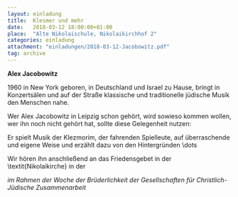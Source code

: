 ```yaml
---
layout: einladung
title:  Klesmer und mehr
date:   2018-03-12 18:00:00+01:00
place:  "Alte Nikolaischule, Nikolaikirchhof 2"
categories: einladung
attachment: "einladungen/2018-03-12-Jacobowitz.pdf"
tag: archive
---
```


**Alex Jacobowitz**

1960 in New York geboren, in Deutschland und Israel zu Hause,
bringt in Konzertsälen und auf der Straße klassische und traditionelle jüdische Musik den Menschen nahe.

Wer Alex Jacobowitz in Leipzig schon gehört, wird sowieso kommen wollen, wer ihn noch nicht gehört hat, sollte diese Gelegenheit nutzen:

Er spielt Musik der Klezmorim, der fahrenden Spielleute, auf überraschende und eigene Weise und erzählt dazu von den Hintergründen \dots

Wir hören ihn anschließend an das Friedensgebet in der \textit{Nikolaikirche} in der

*im Rahmen der Woche der Brüderlichkeit
der Gesellschaften für Christlich-Jüdische Zusammenarbeit*
